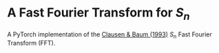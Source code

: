 # A Fast Fourier Transform for $S_n$

A PyTorch implementation of the [Clausen & Baum (1993)](https://www.ams.org/journals/mcom/1993-61-204/S0025-5718-1993-1192969-X/S0025-5718-1993-1192969-X.pdf) $S_n$ Fast Fourier Transform (FFT).
